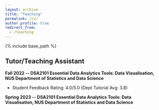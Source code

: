 ```yaml
---
layout: archive
title: "Teaching"
permalink: /cv/
author_profile: true
redirect_from:
  - /teaching
---
```


{% include base_path %}

## Tutor/Teaching Assistant
**Fall 2022 -- DSA2101 Essential Data Analytics Tools: Data Visualisation, NUS Department of Statistics and Data Science**
* Student Feedback Rating: 4.0/5.0 (Dept Tutorial Avg: 3.8)

**Spring 2023 -- DSA2101 Essential Data Analytics Tools: Data Visualisation, NUS Department of Statistics and Data Science**